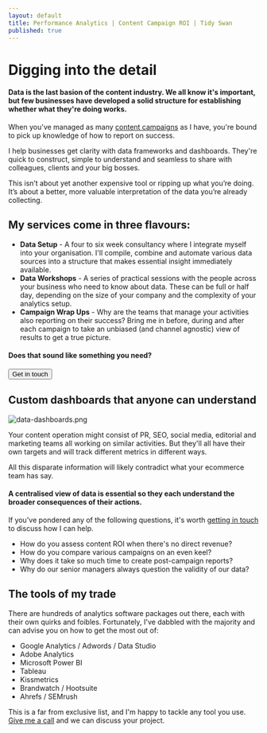 ```yaml
---
layout: default
title: Performance Analytics | Content Campaign ROI | Tidy Swan
published: true
---
```


# Digging into the detail

#### Data is the last basion of the content industry. We all know it's important, but few businesses have developed a solid structure for establishing whether what they're doing works.

When you've managed as many [content campaigns](/creative-content-marketing) as I have, you're bound to pick up knowledge of how to report on success.

I help businesses get clarity with data frameworks and dashboards. They're quick to construct, simple to understand and seamless to share with colleagues, clients and your big bosses.

This isn’t about yet another expensive tool or ripping up what you’re doing. It’s about a better, more valuable interpretation of the data you’re already collecting.

## My services come in three flavours:

- **Data Setup** - A four to six week consultancy where I integrate myself into your organisation. I'll compile, combine and automate various data sources into a structure that makes essential insight immediately available.
- **Data Workshops** - A series of practical sessions with the people across your business who need to know about data. These can be full or half day, depending on the size of your company and the complexity of your analytics setup.
- **Campaign Wrap Ups** - Why are the teams that manage your activities also reporting on their success? Bring me in before, during and after each campaign to take an unbiased (and channel agnostic) view of results to get a true picture.

#### Does that sound like something you need?

<a href="/contact"><button class="button">Get in touch</button></a>

## Custom dashboards that anyone can understand

![data-dashboards.png]({{site.baseurl}}/assets/img/data-dashboards.png)

Your content operation might consist of PR, SEO, social media, editorial and marketing teams all working on similar activities. But they'll all have their own targets and will track different metrics in different ways.

All this disparate information will likely contradict what your ecommerce team has say.

#### A centralised view of data is essential so they each understand the broader consequences of their actions. 

If you've pondered any of the following questions, it's worth [getting in touch](/contact) to discuss how I can help.

- How do you assess content ROI when there's no direct revenue?
- How do you compare various campaigns on an even keel?
- Why does it take so much time to create post-campaign reports?
- Why do our senior managers always question the validity of our data?

## The tools of my trade

There are hundreds of analytics software packages out there, each with their own quirks and foibles. Fortunately, I've dabbled with the majority and can advise you on how to get the most out of:

- Google Analytics / Adwords / Data Studio
- Adobe Analytics
- Microsoft Power BI
- Tableau
- Kissmetrics
- Brandwatch / Hootsuite
- Ahrefs / SEMrush

This is a far from exclusive list, and I'm happy to tackle any tool you use. [Give me a call](/contact) and we can discuss your project.
